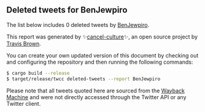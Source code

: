 ## Deleted tweets for BenJewpiro

The list below includes 0 deleted tweets by
[BenJewpiro](https://twitter.com/BenJewpiro).



This report was generated by ✨[cancel-culture](https://github.com/travisbrown/cancel-culture)✨,
an open source project by [Travis Brown](https://twitter.com/travisbrown).

You can create your own updated version of this document by checking out and configuring the
repository and then running the following commands:

```bash
$ cargo build --release
$ target/release/twcc deleted-tweets --report BenJewpiro
```

Please note that all tweets quoted here are sourced from the
[Wayback Machine](https://web.archive.org) and were not directly accessed through the Twitter API or
any Twitter client.


